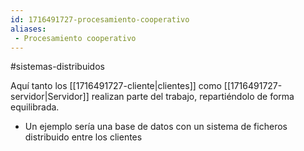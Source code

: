 ```yaml
---
id: 1716491727-procesamiento-cooperativo
aliases:
 - Procesamiento cooperativo
---
```


#sistemas-distribuidos 

Aquí tanto los [[1716491727-cliente|clientes]] como [[1716491727-servidor|Servidor]] realizan parte del trabajo, repartiéndolo de forma equilibrada.

- Un ejemplo sería una base de datos con un sistema de ficheros distribuido entre los clientes